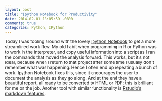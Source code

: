 ```yaml
---
layout: post
title: "Ipython Notebook for Productivity"
date: 2014-02-01 13:05:59 -0800
comments: true
categories: Python, IPython
---
```


Today I was fooling around with the lovely [Ipython Notebook](http://ipython.org/notebook.html) to get a more streamlined work flow. My old habit when programming in R or Python was to work in the interpreter, and copy useful information into a script as I ran the commands that moved the analysis forward. This works, but it's not ideal, because when I return to that project after some time I usually don't remember what was happening. Hence I often end up repeating a bunch of work. Ipython Notebook fixes this, since it encourages the user to document the analysis as they go along. And at the end they have a beautiful report, all ready to be converted to HTML or PDF; this is brilliant for me on the job. Another tool with similar functionality is [Rstudio's markdown features](http://www.rstudio.com/ide/docs/authoring/using_markdown).


